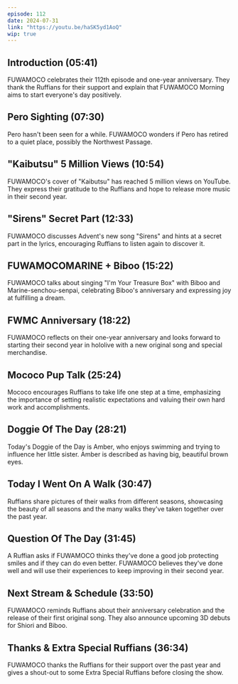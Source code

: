 ```yaml
---
episode: 112
date: 2024-07-31
link: "https://youtu.be/haSK5yd1AoQ"
wip: true
---
```


## Introduction (05:41)

FUWAMOCO celebrates their 112th episode and one-year anniversary. They thank the Ruffians for their support and explain that FUWAMOCO Morning aims to start everyone's day positively.

## Pero Sighting (07:30)

Pero hasn't been seen for a while. FUWAMOCO wonders if Pero has retired to a quiet place, possibly the Northwest Passage.

## "Kaibutsu" 5 Million Views (10:54)

FUWAMOCO's cover of "Kaibutsu" has reached 5 million views on YouTube. They express their gratitude to the Ruffians and hope to release more music in their second year.

## "Sirens" Secret Part (12:33)

FUWAMOCO discusses Advent's new song "Sirens" and hints at a secret part in the lyrics, encouraging Ruffians to listen again to discover it.

## FUWAMOCOMARINE + Biboo (15:22)

FUWAMOCO talks about singing "I'm Your Treasure Box" with Biboo and Marine-senchou-senpai, celebrating Biboo's anniversary and expressing joy at fulfilling a dream.

## FWMC Anniversary (18:22)

FUWAMOCO reflects on their one-year anniversary and looks forward to starting their second year in hololive with a new original song and special merchandise.

## Mococo Pup Talk (25:24)

Mococo encourages Ruffians to take life one step at a time, emphasizing the importance of setting realistic expectations and valuing their own hard work and accomplishments.

## Doggie Of The Day (28:21)

Today's Doggie of the Day is Amber, who enjoys swimming and trying to influence her little sister. Amber is described as having big, beautiful brown eyes.

## Today I Went On A Walk (30:47)

Ruffians share pictures of their walks from different seasons, showcasing the beauty of all seasons and the many walks they've taken together over the past year.

## Question Of The Day (31:45)

A Ruffian asks if FUWAMOCO thinks they've done a good job protecting smiles and if they can do even better. FUWAMOCO believes they've done well and will use their experiences to keep improving in their second year.

## Next Stream & Schedule (33:50)

FUWAMOCO reminds Ruffians about their anniversary celebration and the release of their first original song. They also announce upcoming 3D debuts for Shiori and Biboo.

## Thanks & Extra Special Ruffians (36:34)

FUWAMOCO thanks the Ruffians for their support over the past year and gives a shout-out to some Extra Special Ruffians before closing the show.
